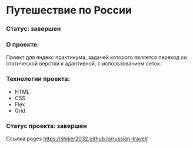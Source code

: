 <h1> Путешествие по России </h1>

### Статус: завершен

### О проекте:

Проект для яндекс практикума, задачей которого является переход со статической верстки к адаптивной, с использованием сеток.
### Технологии проекта:
* HTML
* CSS
* Flex
* Grid

### Статус проекта: завершен

Ссылка pages https://shiker2032.github.io/russian-travel/
